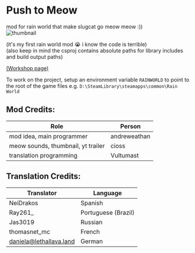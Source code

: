 # Push to Meow
mod for rain world that make slugcat go meow meow :))  
![thumbnail](https://github.com/Andrew-Eathan/push-to-meow/assets/42521608/1d2d68cc-7a2b-4a42-ab6f-0b84b3e501b0)
  
(it's my first rain world mod :sob: i know the code is terrible)  
(also keep in mind the csproj contains absolute paths for library includes and build output paths)  
  
[(Workshop page)](https://steamcommunity.com/sharedfiles/filedetails/?id=3257541402)  

To work on the project, setup an environment variable `RAINWORLD` to point to the root of the game files e.g. `D:\SteamLibrary\steamapps\common\Rain World`

## Mod Credits:
| Role                                     | Person       |
| ---------------------------------------- | ------------ |
| mod idea, main programmer                | andreweathan |
| meow sounds, thumbnail, yt trailer       | cioss        |
| translation programming                  | Vultumast    |

## Translation Credits:<br>
| Translator                | Language |
| ----------------------- | ---------- |
| NeiDrakos                | Spanish  |
| Ray261_     |  Portuguese (Brazil)   |
| Jas3019                 | Russian    |
| thomasnet_mc            | French     |
| daniela@lethallava.land                  | German |
